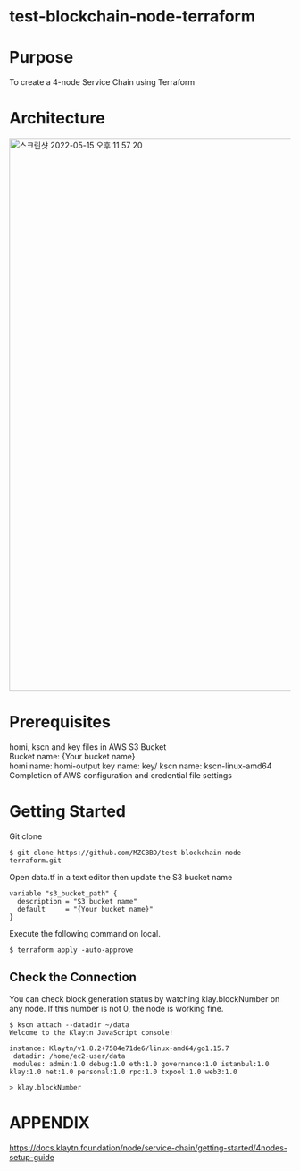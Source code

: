 # test-blockchain-node-terraform

# Purpose
To create a 4-node Service Chain using Terraform

# Architecture
<img width="988" alt="스크린샷 2022-05-15 오후 11 57 20" src="https://user-images.githubusercontent.com/102651396/168479367-19ee7c19-9f42-45e6-9d1f-7da1c3c6abfb.png">

# Prerequisites
homi, kscn and key files in AWS S3 Bucket<br/> 
   Bucket name: {Your bucket name}<br/>
   homi name: homi-output   key name: key/   kscn name: kscn-linux-amd64   Completion of AWS configuration and credential file settings

# Getting Started
Git clone
```
$ git clone https://github.com/MZCBBD/test-blockchain-node-terraform.git
```

Open data.tf in a text editor then update the S3 bucket name
```
variable "s3_bucket_path" {
  description = "S3 bucket name"
  default     = "{Your bucket name}"
}
```

Execute the following command on local.
```
$ terraform apply -auto-approve
```
## Check the Connection
You can check block generation status by watching klay.blockNumber on any node. If this number is not 0, the node is working fine.
```
$ kscn attach --datadir ~/data
Welcome to the Klaytn JavaScript console!

instance: Klaytn/v1.8.2+7584e71de6/linux-amd64/go1.15.7
 datadir: /home/ec2-user/data
 modules: admin:1.0 debug:1.0 eth:1.0 governance:1.0 istanbul:1.0 klay:1.0 net:1.0 personal:1.0 rpc:1.0 txpool:1.0 web3:1.0

> klay.blockNumber
```

# APPENDIX
https://docs.klaytn.foundation/node/service-chain/getting-started/4nodes-setup-guide
